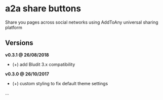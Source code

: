 # a2a share buttons

Share you pages across social networks using AddToAny universal sharing platform

Versions
--------

**v0.3.1 @ 26/08/2018**
- (+) add Bludit 3.x compatibility

**v0.3.0 @ 26/10/2017**
- (+) custom styling to fix default theme settings

...

